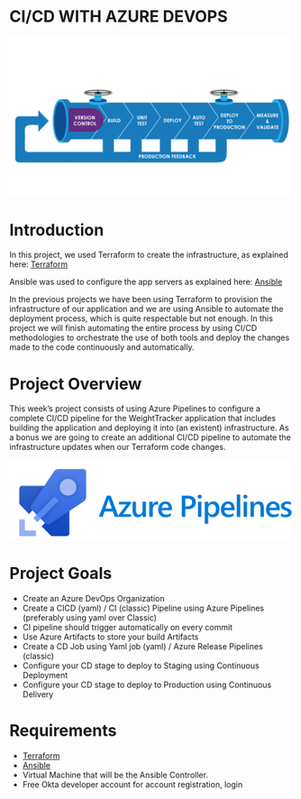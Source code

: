 # CI/CD WITH AZURE DEVOPS

<img src="./images/cicd-pipeline.gif" width="700"/>

# Introduction

In this project, we used Terraform to create the infrastructure, as explained here:
[Terraform ](https://github.com/idanhoro/terrfaform-project-adv)

Ansible was used to configure the app servers as explained here:
[Ansible ](https://github.com/idanhoro/ansible-CD-project)

In the previous projects we have been using Terraform to provision the infrastructure of 
our application and we are using Ansible to automate the deployment process,
which is quite respectable but not enough. In this project we will finish automating
the entire process by using CI/CD methodologies to orchestrate the use of both
tools and deploy the changes made to the code continuously and automatically.

# Project Overview

This week’s project consists of using Azure Pipelines to configure a complete CI/CD pipeline
for the WeightTracker application that includes building the application and deploying it
into (an existent) infrastructure. As a bonus we are going to create an additional CI/CD pipeline
to automate the infrastructure updates when our Terraform code changes.

<img src="./images/azure-pipelines.png" width="700"/>

# Project Goals

- Create an Azure DevOps Organization
- Create a CICD (yaml) / CI (classic) Pipeline using Azure Pipelines (preferably using yaml over Classic)
- CI pipeline should trigger automatically on every commit
- Use Azure Artifacts to store your build Artifacts
- Create a CD Job using Yaml job (yaml) / Azure Release Pipelines (classic)
- Configure your CD stage to deploy to Staging using Continuous Deployment
- Configure your CD stage to deploy to Production using Continuous Delivery

# Requirements

- [Terraform ](https://github.com/idanhoro/terrfaform-project-adv)
- [Ansible ](https://github.com/idanhoro/ansible-CD-project)
- Virtual Machine that will be the Ansible Controller.
- Free Okta developer account for account registration, login


